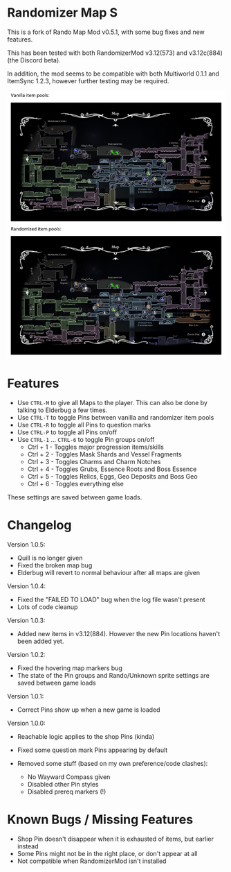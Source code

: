# Randomizer Map S

This is a fork of Rando Map Mod v0.5.1, with some bug fixes and new features.

This has been tested with both RandomizerMod v3.12(573) and v3.12c(884) (the Discord beta).

In addition, the mod seems to be compatible with both Multiworld 0.1.1 and ItemSync 1.2.3, however further testing may be required.

![Example Screenshot](./readmeAssets/vanillavsrando.png)

# Features
- Use `CTRL-M` to give all Maps to the player. This can also be done by talking to Elderbug a few times.
- Use `CTRL-T` to toggle Pins between vanilla and randomizer item pools
- Use `CTRL-R` to toggle all Pins to question marks
- Use `CTRL-P` to toggle all Pins on/off
- Use `CTRL-1` ... `CTRL-6` to toggle Pin groups on/off
    - Ctrl + 1 - Toggles major progression items/skills
    - Ctrl + 2 - Toggles Mask Shards and Vessel Fragments
    - Ctrl + 3 - Toggles Charms and Charm Notches
    - Ctrl + 4 - Toggles Grubs, Essence Roots and Boss Essence
    - Ctrl + 5 - Toggles Relics, Eggs, Geo Deposits and Boss Geo
    - Ctrl + 6 - Toggles everything else

These settings are saved between game loads.

# Changelog
Version 1.0.5:
- Quill is no longer given
- Fixed the broken map bug
- Elderbug will revert to normal behaviour after all maps are given

Version 1.0.4:
- Fixed the "FAILED TO LOAD" bug when the log file wasn't present
- Lots of code cleanup

Version 1.0.3:
- Added new items in v3.12(884). However the new Pin locations haven't been added yet.

Version 1.0.2:
- Fixed the hovering map markers bug
- The state of the Pin groups and Rando/Unknown sprite settings are saved between game loads

Version 1.0.1:
- Correct Pins show up when a new game is loaded

Version 1.0.0:
- Reachable logic applies to the shop Pins (kinda)
- Fixed some question mark Pins appearing by default

- Removed some stuff (based on my own preference/code clashes):
    - No Wayward Compass given
    - Disabled other Pin styles
    - Disabled prereq markers (!)

# Known Bugs / Missing Features
- Shop Pin doesn't disappear when it is exhausted of items, but earlier instead
- Some Pins might not be in the right place, or don't appear at all
- Not compatible when RandomizerMod isn't installed

